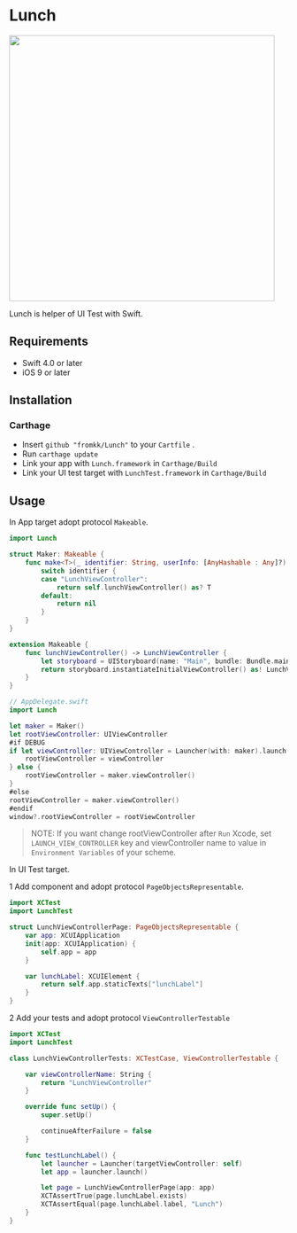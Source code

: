 # Lunch

<img src="https://user-images.githubusercontent.com/322930/31062950-9f8bf88c-a769-11e7-962a-2f228c4b2de7.png" width="480" height="auto">

Lunch is helper of UI Test with Swift.

## Requirements

- Swift 4.0 or later
- iOS 9 or later

## Installation

### Carthage

- Insert `github "fromkk/Lunch"` to your `Cartfile` .
- Run `carthage update`
- Link your app with `Lunch.framework` in `Carthage/Build`
- Link your UI test target with `LunchTest.framework` in `Carthage/Build`

## Usage

In App target adopt protocol `Makeable`.

```swift
import Lunch

struct Maker: Makeable {
    func make<T>(_ identifier: String, userInfo: [AnyHashable : Any]?) -> T? {
        switch identifier {
        case "LunchViewController":
            return self.lunchViewController() as? T
        default:
            return nil
        }
    }
}

extension Makeable {
    func lunchViewController() -> LunchViewController {
        let storyboard = UIStoryboard(name: "Main", bundle: Bundle.main)
        return storyboard.instantiateInitialViewController() as! LunchViewController
    }
}

```

```swift
// AppDelegate.swift
import Lunch

let maker = Maker()
let rootViewController: UIViewController
#if DEBUG
if let viewController: UIViewController = Launcher(with: maker).launch() {
    rootViewController = viewController
} else {
    rootViewController = maker.viewController()
}
#else
rootViewController = maker.viewController()
#endif
window?.rootViewController = rootViewController
```

> NOTE: If you want change rootViewController after `Run` Xcode, set `LAUNCH_VIEW_CONTROLLER` key and viewController name to value in `Environment Variables` of your scheme.

In UI Test target.

1 Add component and adopt protocol `PageObjectsRepresentable`.

```swift
import XCTest
import LunchTest

struct LunchViewControllerPage: PageObjectsRepresentable {
    var app: XCUIApplication
    init(app: XCUIApplication) {
        self.app = app
    }

    var lunchLabel: XCUIElement {
        return self.app.staticTexts["lunchLabel"]
    }
}
```

2 Add your tests and adopt protocol `ViewControllerTestable`

```swift
import XCTest
import LunchTest

class LunchViewControllerTests: XCTestCase, ViewControllerTestable {

    var viewControllerName: String {
        return "LunchViewController"
    }

    override func setUp() {
        super.setUp()

        continueAfterFailure = false
    }

    func testLunchLabel() {
        let launcher = Launcher(targetViewController: self)
        let app = launcher.launch()

        let page = LunchViewControllerPage(app: app)
        XCTAssertTrue(page.lunchLabel.exists)
        XCTAssertEqual(page.lunchLabel.label, "Lunch")
    }
}
```

